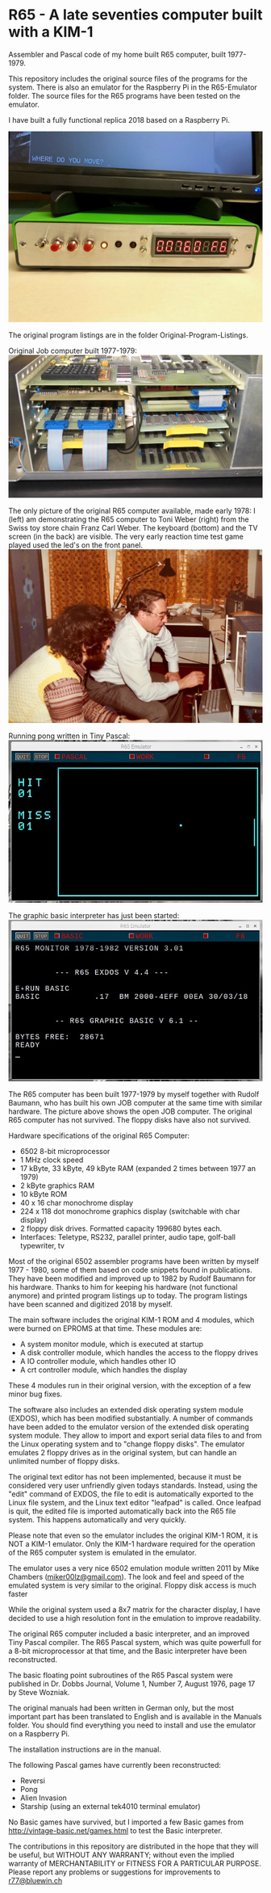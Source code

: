 # R65 - A late seventies computer built with a KIM-1
Assembler and Pascal code of my home built R65 computer, built 1977-1979.

This repository includes the original source files of the programs for
the system. There is also an emulator for the Raspberry Pi in the R65-Emulator
folder. The source files for the R65 programs have been tested on the
emulator.

I have built a fully functional replica 2018 based on a Raspberry Pi.

![Alt text](replica.jpg?raw=true "R65 replica built 2018")

The original program listings are in the folder Original-Program-Listings.

Original Job computer built 1977-1979:
![Alt text](job.jpg?raw=true "job system")

The only picture of the original R65 computer available, made early 1978:
I (left) am demonstrating the R65 computer to Toni Weber (right) from the Swiss toy
store chain Franz Carl Weber. The keyboard (bottom) and the TV screen (in the back)
are visible. The very early reaction time test game played used the led's on the front panel.
 ![Alt text](original.jpg?raw=true "original")

Running pong written in Tiny Pascal:
![Alt text](screen-1.jpg?raw=true "screen-1")

The graphic basic interpreter has just been started:
![Alt text](screen-2.jpg?raw=true "screen-2")

The R65 computer has been built 1977-1979 by myself together with
Rudolf Baumann, who has built his own JOB computer at the same time with similar
hardware. The picture above shows the open JOB computer. The original
R65 computer has not survived. The floppy disks have also not survived.

Hardware specifications of the original R65 Computer:
- 6502 8-bit microprocessor
- 1 MHz clock speed
- 17 kByte, 33 kByte, 49 kByte RAM (expanded 2 times between 1977 an 1979)
- 2 kByte graphics RAM
- 10 kByte ROM
- 40 x 16 char monochrome display
- 224 x 118 dot monochrome graphics display (switchable with char display)
- 2 floppy disk drives. Formatted capacity 199680 bytes each.
- Interfaces: Teletype, RS232, parallel printer, audio tape, golf-ball typewriter, tv

Most of the original 6502 assembler programs have been written by myself
1977 - 1980, some of them based on code snippets found in publications.
They have been modified and improved up to 1982 by Rudolf Baumann
for his hardware. Thanks to him for keeping his hardware (not
functional anymore) and printed program listings up to today. The program
listings have been scanned and digitized 2018 by myself.

The main software includes the original KIM-1 ROM and 4 modules,
which were burned on EPROMS at that time. These modules are:

- A system monitor module, which is executed at startup
- A disk controller module, which handles the access to the floppy drives
- A IO controller module, which handles other IO
- A crt controller module, which handles the display

These 4 modules run in their original version, with the exception of
a few minor bug fixes.

The software also includes an extended disk operating system module (EXDOS),
which has been modified substantially. A number of commands have been added
to the emulator version
of the extended disk operating system module. They allow to import and
export serial data files to and from the Linux operating system and to
"change floppy disks". The emulator emulates 2 floppy drives as in the
original system, but can handle an unlimited number of floppy disks.

The original text editor has not been implemented, because it must be
considered very user unfriendly given todays standards. Instead,
using the "edit" command of EXDOS, the file to edit is automatically
exported to the Linux file system, and the Linux text editor "leafpad"
is called. Once leafpad is quit, the edited file is imported automatically
back into the R65 file system. This happens automatically and very quickly.

Please note that even so the emulator includes the original KIM-1 ROM, it is NOT
a KIM-1 emulator. Only the KIM-1 hardware required for the operation of the
R65 computer system is emulated in the emulator.

The emulator uses a very nice 6502 emulation module written 2011 by
Mike Chambers (miker00lz@gmail.com). The look and feel and
speed of the emulated system is very similar to the original. Floppy
disk access is much faster

While the original system used a 8x7 matrix for the character display, I have
decided to use a high resolution font in the emulation to improve readability.

The original R65 computer included a basic interpreter, and an improved Tiny
Pascal compiler. The R65 Pascal system, which was quite powerfull for
a 8-bit microprocessor at that time, and the Basic interpreter have been reconstructed.

The basic floating point subroutines of the R65 Pascal system were published in Dr. Dobbs
Journal, Volume 1, Number 7, August 1976, page 17 by Steve Wozniak.

The original manuals had been written in German only, but the most important part has
been translated to English and is available in the Manuals folder. You should
find everything you need to install and use the emulator on a Raspberry Pi.

The installation instructions are in the manual.

The following Pascal games have currently been reconstructed:
- Reversi
- Pong
- Alien Invasion
- Starship (using an external tek4010 terminal emulator)

No Basic games have survived, but I imported a few Basic games from
http://vintage-basic.net/games.html to test the Basic interpreter.

The contributions in this repository are distributed in the hope that they will be useful, but WITHOUT ANY WARRANTY; without even the implied warranty of MERCHANTABILITY or FITNESS FOR A PARTICULAR PURPOSE. 
Please report any problems or suggestions for improvements to r77@bluewin.ch
